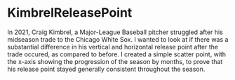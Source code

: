 # KimbrelReleasePoint
In 2021, Craig Kimbrel, a Major-League Baseball pitcher struggled after his midseason trade to the Chicago White Sox. I wanted to look at if there was a substantial  difference in his vertical and horizontal release point after the trade occured, as compared to before. I created a simple scatter point, with the x-axis showing the progression of the season by months, to prove that his release point stayed generally consistent throughout the season. 
